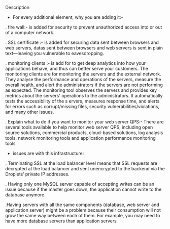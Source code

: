 Description

* For every additional element, why you are adding it:-

. fire wall:- 
is added for security to prevent unauthorized access into or out of a computer network.

. SSL certificate :-
is added for securing data sent between browsers and web servers, datas sent between browsers and web servers is sent 
in plain text—leaving you vulnerable to eavesdropping.

. monitoring clients :- 
is add for to  get deep analytics into how your applications behave, and thus can better serve your customers.
The monitoring clients are for monitoring the servers and the external network. They analyse the performance and operations of the servers,
measure the overall health, and alert the administrators if the servers are not performing as expected. The monitoring tool observes the 
servers and provides key metrics about the servers' operations to the administrators. It automatically tests the accessibility of the s
ervers, measures response time, and alerts for errors such as corrupt/missing files, security vulnerabilities/violations, and many other
issues.

.  Explain what to do if you want to monitor your web server QPS:- 
 There are several tools available to help monitor web server QPS, including open source solutions, commercial products, cloud-based solutions,
 log analysis tools, network monitoring tools and application performance monitoring tools
 
 * issues are with this infrastructure:
 
 . Terminating SSL at the load balancer level means that SSL requests are decrypted at the load balancer and sent unencrypted to the backend via 
 the Droplets’ private IP addresses.
 
 . Having only one MySQL server capable of accepting writes can be an issue because if the master goes down, the application 
  cannot write to the database anymore.
 
 .Having servers with all the same components (database, web server and application server) might be a problem because their consumption will not grow the same way between each of them. 
 For example, you may need to have more database servers than application servers
